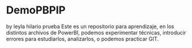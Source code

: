 # DemoPBPIP
by leyla hilario prueba
Este es un repositorio para aprendizaje, en los distintos archivos de PowerBI, podemos experimentar técnicas, introducir errores para estudiarlos, analizarlos, o podemos practicar GIT.

